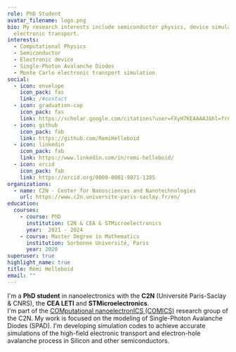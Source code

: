 ```yaml
---
role: PhD Student
avatar_filename: logo.png
bio: My research interests include semiconductor physics, device simulation and
  electronic transport.
interests:
  - Computational Physics
  - Semiconductor
  - Electronic device
  - Single-Photon Avalanche Diodes
  - Monte Carlo electronic transport simulation
social:
  - icon: envelope
    icon_pack: fas
    link: /#contact
  - icon: graduation-cap
    icon_pack: fas
    link: https://scholar.google.com/citations?user=FXyH7KEAAAAJ&hl=fr&oi=ao
  - icon: github
    icon_pack: fab
    link: https://github.com/RemiHelleboid
  - icon: linkedin
    icon_pack: fab
    link: https://www.linkedin.com/in/remi-helleboid/
  - icon: orcid
    icon_pack: fab
    link: https://orcid.org/0000-0001-9871-1385
organizations:
  - name: C2N - Center for Nanosciences and Nanotechnologies
    url: https://www.c2n.universite-paris-saclay.fr/en/
education:
  courses:
    - course: PhD
      institution: C2N & CEA & STMicroelectronics
      year:  2021 - 2024
    - course: Master Degree in Mathematics
      institution: Sorbonne Université, Paris
      year: 2020
superuser: true
highlight_name: true
title: Rémi Helleboid
email: ""
---
```


I'm a __PhD student__ in nanoelectronics with the __C2N__ (Université Paris-Saclay & CNRS), the __CEA LETI__ and __STMicroelectronics__.  
I'm part of the [COMputational nanoelectronICS (COMICS)](https://comics.c2n.universite-paris-saclay.fr/) research group of the C2N.
My work is focused on the modeling of Single-Photon Avalanche Diodes (SPAD). I'm developing simulation codes to achieve accurate simulations of the high-field electronic transport and electron-hole avalanche process in Silicon and other semiconductors.


<!-- Lorem ipsum dolor sit amet, consectetur adipiscing elit. Sed neque elit, tristique placerat feugiat ac, facilisis vitae arcu. Proin eget egestas augue. Praesent ut sem nec arcu pellentesque aliquet. Duis dapibus diam vel metus tempus vulputate. -->

<!-- {{< icon name="download" pack="fas" >}} Download my {{< staticref "uploads/demo_resume.pdf" "newtab" >}}resumé{{< /staticref >}}. -->
